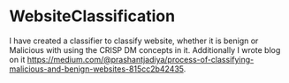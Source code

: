 # WebsiteClassification
I have created a classifier to classify website, whether it is benign or Malicious with using the CRISP DM concepts in it. Additionally I wrote blog on it https://medium.com/@prashantjadiya/process-of-classifying-malicious-and-benign-websites-815cc2b42435.
